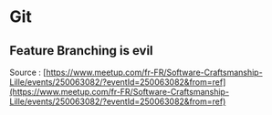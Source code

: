 # Git

## Feature Branching is evil

Source : [https://www.meetup.com/fr-FR/Software-Craftsmanship-Lille/events/250063082/?eventId=250063082&from=ref](https://www.meetup.com/fr-FR/Software-Craftsmanship-Lille/events/250063082/?eventId=250063082&from=ref)





